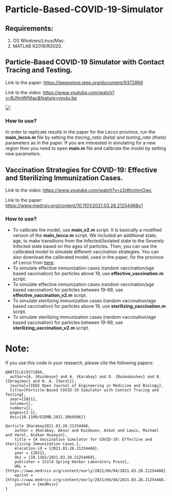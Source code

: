 # Particle-Based-COVID-19-Simulator
## Requirements:
1. OS Windows/Linux/Mac.
2. MATLAB R2019/R2020. 

## Particle-Based COVID-19 Simulator with Contact Tracing and Testing. 

Link to the paper: https://ieeexplore.ieee.org/document/9372866

Link to the video: https://www.youtube.com/watch?v=BJfjmWfi6ac&feature=youtu.be 

<img src="https://raw.githubusercontent.com/IS2AI/Particle-Based-COVID19-Simulator/main/particles_based_epidemic_simulation.gif">

### How to use?
In order to replicate results in the paper for the Lecco province, run the **main_lecco.m** file
by setting the *tracing_ratio (beta)* and *testing_rate (theta)* parameters as in the paper.
If you are interested in simulating for a new region then you need to open **main.m** file and calibrate the model by setting new parameters. 

## Vaccination Strategies for COVID-19: Effective and Sterilizing Immunization Cases. 

Link to the video: https://www.youtube.com/watch?v=z2j4hcmmOwc

Link to the paper: https://www.medrxiv.org/content/10.1101/2021.03.28.21254468v1 

### How to use?
- To calibrate the model, use **main_v2.m** script. It is basically a modified version of the **main_lecco.m** script. 
We included an additional state, age, to make transitions from the Infected/Isolated state to the Severely Infected state based on the ages of particles. Then, you can use the calibrated model to simulate different vaccination strategies. You can also
download the calibrated model, used in the paper, for the province of Lecco from [here](https://drive.google.com/drive/folders/1JbNz1FaX1_lCMfWsKwQ-ZWPr47z7v6eA?usp=sharing). 
- To simulate effective immunization cases (random vaccination/age based vaccination) for particles above 19, use **effective_vaccination.m** script.
- To simulate effective immunization cases (random vaccination/age based vaccination) for particles between 19-69, use **effective_vaccination_v2.m** script.
- To simulate sterilizing immunization cases (random vaccination/age based vaccination) for particles above 19, use **sterilizing_vaccination.m** script.
- To simulate sterilizing immunization cases (random vaccination/age based vaccination) for particles between 19-69, use **sterilizing_vaccination_v2.m** script.

# Note:
If you use this code in your research, please cite the following papers:
```
@ARTICLE{9372866,
  author={A. {Kuzdeuov} and A. {Karabay} and D. {Baimukashev} and B. {Ibragimov} and H. A. {Varol}},
  journal={IEEE Open Journal of Engineering in Medicine and Biology}, 
  title={Particle-Based COVID-19 Simulator with Contact Tracing and Testing}, 
  year={2021},
  volume={},
  number={},
  pages={1-1},
  doi={10.1109/OJEMB.2021.3064506}}
```
```
@article {Karabay2021.03.28.21254468,
	author = {Karabay, Aknur and Kuzdeuov, Askat and Lewis, Michael and Varol, Atakan Huseyin},
	title = {A Vaccination Simulator for COVID-19: Effective and Sterilizing Immunization Cases.},
	elocation-id = {2021.03.28.21254468},
	year = {2021},
	doi = {10.1101/2021.03.28.21254468},
	publisher = {Cold Spring Harbor Laboratory Press},
	URL = {https://www.medrxiv.org/content/early/2021/04/04/2021.03.28.21254468},
	eprint = {https://www.medrxiv.org/content/early/2021/04/04/2021.03.28.21254468.full.pdf},
	journal = {medRxiv}
}
```

